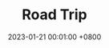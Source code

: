 ---
title:          "Road Trip"
date:           2023-01-21 00:01:00 +0800
selected:       false

order: 3
cover: /assets/images/artwork/playlist_covers/road_trip.png
---
